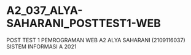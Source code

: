 # A2_037_ALYA-SAHARANI_POSTTEST1-WEB
POST TEST 1 PEMROGRAMAN WEB A2 ALYA SAHARANI (2109116037) SISTEM INFORMASI A 2021

